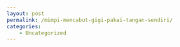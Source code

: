```yaml
---
layout: post
permalink: /mimpi-mencabut-gigi-pakai-tangan-sendiri/
categories:
    - Uncategorized
---
```


